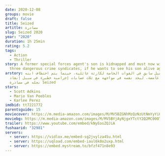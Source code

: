 ```yaml
---
date: 2020-12-08
groups: movie
draft: false
title: Seized
artitle: مصادرة
slug: Seized 2020
year: "2020"
duration: 1h 25min
rating: 5.2
tags:
  - Action
  - Thriller
story: A former special forces agent's son is kidnapped and must now wipe out
  three dangerous crime syndicates, if he wants to see his son alive again.
arstory: يتعرض عميل سابق في القوات الخاصة لكارثة عائلية، حينما يتم اختطاف ابنه
  في ظروف غامضة، ليجد نفسه في مواجهة مع ثلاث عصابات إجرامية خطيرة في سبيل إنقاذ
  نجله في مصادرة Seized
stars:
  - Scott Adkins
  - Mario Van Peebles
  - Karlee Perez
imdbid: tt7221772
parentsguide: 15
moviecover: https://m.media-amazon.com/images/M/MV5BZGNhMzQzNzUtNmYyYi00NDRlLWEyNjMtNWViYTQ3NzExOGZiXkEyXkFqcGdeQXVyNDA1NDA2NTk@._V1_FMjpg_UX903_.jpg
moviebg: https://m.media-amazon.com/images/M/MV5BYjAyNjgxYTctY2Q2MC00OTk2LWI2YzEtOTQ1NmNhMThiN2NlXkEyXkFqcGdeQXVyOTk1NTY2MzQ@._V1_FMjpg_UX964_.jpg
trailer: https://www.youtube.com/embed/kNyEosZQJiA
fushaarid: "32981"
servers:
  - server: https://vidlox.me/embed-sg2jvylza45u.html
  - server: https://uqload.com/embed-iaul6k8o2uxp.html
  - server: https://embed.mystream.to/bfzf471n8e93
---
```

